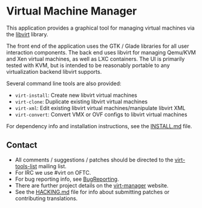 # Virtual Machine Manager

This application provides a graphical tool for managing virtual machines
via the [libvirt](https://libvirt.org) library.

The front end of the application uses the GTK / Glade libraries for
all user interaction components. The back end uses libvirt for managing
Qemu/KVM and Xen virtual machines, as well as LXC containers. The UI is
primarily tested with KVM, but is intended to be reasonably portable to any
virtualization backend libvirt supports.

Several command line tools are also provided:

 - `virt-install`: Create new libvirt virtual machines
 - `virt-clone`: Duplicate existing libvirt virtual machines
 - `virt-xml`: Edit existing libvirt virtual machines/manipulate libvirt XML
 - `virt-convert`: Convert VMX or OVF configs to libvirt virtual machines

For dependency info and installation instructions, see the
[INSTALL.md](INSTALL.md) file.

## Contact

 - All comments / suggestions / patches should be directed to the
   [virt-tools-list](http://www.redhat.com/mailman/listinfo/virt-tools-list)
   mailing list.
 - For IRC we use #virt on OFTC.
 - For bug reporting info, see
   [BugReporting](http://virt-manager.org/page/BugReporting).
 - There are further project details on the
   [virt-manager](http://virt-manager.org/) website.
 - See the [HACKING.md](HACKING.md) file for info about submitting patches or
   contributing translations.
